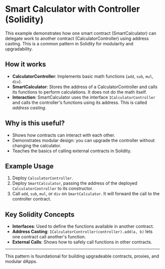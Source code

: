 # Smart Calculator with Controller (Solidity)

This example demonstrates how one smart contract (SmartCalculator) can delegate work to another contract (CalculatorController) using address casting. This is a common pattern in Solidity for modularity and upgradability.

## How it works

- **CalculatorController**: Implements basic math functions (`add`, `sub`, `mul`, `div`).
- **SmartCalculator**: Stores the address of a CalculatorController and calls its functions to perform calculations. It does not do the math itself.
- **Interaction**: SmartCalculator uses the interface `ICalculatorController` and calls the controller's functions using its address. This is called *address casting*.

## Why is this useful?
- Shows how contracts can interact with each other.
- Demonstrates modular design: you can upgrade the controller without changing the calculator.
- Teaches the basics of calling external contracts in Solidity.

## Example Usage
1. Deploy `CalculatorController`.
2. Deploy `SmartCalculator`, passing the address of the deployed `CalculatorController` to its constructor.
3. Call `add`, `sub`, `mul`, or `div` on `SmartCalculator`. It will forward the call to the controller contract.

## Key Solidity Concepts
- **Interfaces**: Used to define the functions available in another contract.
- **Address Casting**: `ICalculatorController(controller).add(a, b)` lets one contract call another's function.
- **External Calls**: Shows how to safely call functions in other contracts.

---

This pattern is foundational for building upgradeable contracts, proxies, and modular dApps.
